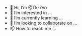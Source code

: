 - 👋 Hi, I’m @Tk-7vn
- 👀 I’m interested in ...
- 🌱 I’m currently learning ...
- 💞️ I’m looking to collaborate on ...
- 📫 How to reach me ...

<!---
Tk-7vn/Tk-7vn is a ✨ special ✨ repository because its `README.md` (this file) appears on your GitHub profile.
You can click the Preview link to take a look at your changes.
--->
